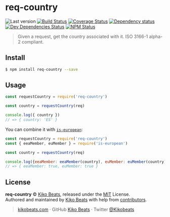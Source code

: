# req-country

![Last version](https://img.shields.io/github/tag/Kikobeats/req-country.svg?style=flat-square)
[![Build Status](https://img.shields.io/travis/com/Kikobeats/req-country/master.svg?style=flat-square)](https://travis-ci.com/Kikobeats/req-country)
[![Coverage Status](https://img.shields.io/coveralls/Kikobeats/req-country.svg?style=flat-square)](https://coveralls.io/github/Kikobeats/req-country)
[![Dependency status](https://img.shields.io/david/Kikobeats/req-country.svg?style=flat-square)](https://david-dm.org/Kikobeats/req-country)
[![Dev Dependencies Status](https://img.shields.io/david/dev/Kikobeats/req-country.svg?style=flat-square)](https://david-dm.org/Kikobeats/req-country#info=devDependencies)
[![NPM Status](https://img.shields.io/npm/dm/req-country.svg?style=flat-square)](https://www.npmjs.org/package/req-country)

> Given a request, get the country associated with it. ISO 3166-1 alpha-2 compliant.

## Install

```bash
$ npm install req-country --save
```

## Usage

```js
const requestCountry = require('req-country')

const country = requestCountry(req)

console.log({ country })
// => { country: 'ES' }
```

You can combine it with [`is-european`](https://github.com/Kikobeats/is-european):

```js
const requestCountry = require('req-country')
const { eeaMember, euMember } = require('is-european')

const country = requestCountry(req)

console.log({eeaMember: eeaMember(country), euMember: euMember(country) })
// => { eeaMember: true, euMember: true }
```

## License

**req-country** © [Kiko Beats](https://kikobeats.com), released under the [MIT](https://github.com/Kikobeats/req-country/blob/master/LICENSE.md) License.<br>
Authored and maintained by [Kiko Beats](https://kikobeats.com) with help from [contributors](https://github.com/Kikobeats/req-country/contributors).

> [kikobeats.com](https://kikobeats.com) · GitHub [Kiko Beats](https://github.com/Kikobeats) · Twitter [@Kikobeats](https://twitter.com/Kikobeats)
